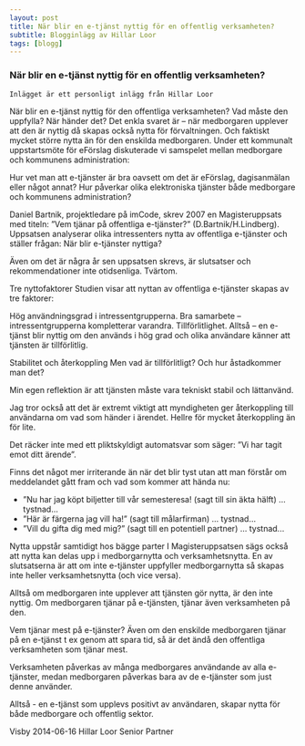 ```yaml
---
layout: post
title: När blir en e-tjänst nyttig för en offentlig verksamheten?
subtitle: Blogginlägg av Hillar Loor
tags: [blogg]
---
```


### När blir en e-tjänst nyttig för en offentlig verksamheten?
```
Inlägget är ett personligt inlägg från Hillar Loor
```

När blir en e-tjänst nyttig för den offentliga verksamheten? Vad måste den uppfylla? När händer det? Det enkla svaret är – när medborgaren upplever att den är nyttig då skapas också nytta för förvaltningen. Och faktiskt mycket större nytta än för den enskilda medborgaren.
Under ett kommunalt uppstartsmöte för eFörslag diskuterade vi samspelet mellan medborgare och kommunens administration:

Hur vet man att e-tjänster är bra oavsett om det är eFörslag, dagisanmälan eller något annat?
Hur påverkar olika elektroniska tjänster både medborgare och kommunens administration?

Daniel Bartnik, projektledare på imCode, skrev 2007 en Magisteruppsats med titeln: ”Vem tjänar på offentliga e-tjänster?” (D.Bartnik/H.Lindberg). Uppsatsen analyserar olika intressenters nytta av offentliga e-tjänster och ställer frågan: När blir e-tjänster nyttiga?

Även om det är några år sen uppsatsen skrevs, är slutsatser och rekommendationer inte otidsenliga. Tvärtom.

Tre nyttofaktorer
Studien visar att nyttan av offentliga e-tjänster skapas av tre faktorer:

Hög användningsgrad i intressentgrupperna.
Bra samarbete – intressentgrupperna kompletterar varandra.
Tillförlitlighet.
Alltså – en e-tjänst blir nyttig om den används i hög grad och olika användare känner att tjänsten är tillförlitlig.

Stabilitet och återkoppling
Men vad är tillförlitligt? Och hur åstadkommer man det?

Min egen reflektion är att tjänsten måste vara tekniskt stabil och lättanvänd.

Jag tror också att det är extremt viktigt att myndigheten ger återkoppling till användarna om vad som händer i ärendet. Hellre för mycket återkoppling än för lite.

Det räcker inte med ett pliktskyldigt automatsvar som säger: ”Vi har tagit emot ditt ärende”.

Finns det något mer irriterande än när det blir tyst utan att man förstår om meddelandet gått fram och vad som kommer at­t hända nu:
- ”Nu har jag köpt biljetter till vår semesteresa! (sagt till sin äkta hälft) … tystnad...
- ”Här är färgerna jag vill ha!” (sagt till målarfirman) … tystnad...
- ”Vill du gifta dig med mig?” (sagt till en potentiell partner) … tystnad...

Nytta uppstår samtidigt hos bägge parter
I Magisteruppsatsen sägs också att nytta kan delas upp i medborgarnytta och verksamhetsnytta. En av slutsatserna är att om inte e-tjänster uppfyller medborgarnytta så skapas inte heller verksamhetsnytta (och vice versa).

Alltså om medborgaren inte upplever att tjänsten gör nytta, är den inte nyttig. Om medborgaren tjänar på e-tjänsten, tjänar även verksamheten på den.

Vem tjänar mest på e-tjänster?
Även om den enskilde medborgaren tjänar på en e-tjänst t ex genom att spara tid, så är det ändå den offentliga verksamheten som tjänar mest.

Verksamheten påverkas av många medborgares användande av alla e-tjänster, medan medborgaren påverkas bara av de e-tjänster som just denne använder.

Alltså - en e-tjänst som upplevs positivt av användaren, skapar nytta för både medborgare och offentlig sektor.

Visby 2014-06-16
Hillar Loor
Senior Partner

